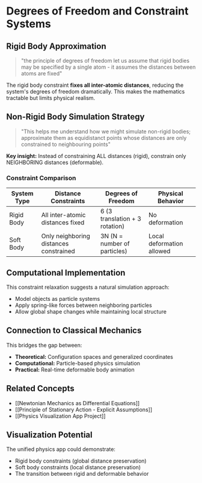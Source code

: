 # Degrees of Freedom and Constraint Systems

## Rigid Body Approximation

> "the principle of degrees of freedom let us assume that rigid bodies may be specified by a single atom - it assumes the distances between atoms are fixed"

The rigid body constraint **fixes all inter-atomic distances**, reducing the system's degrees of freedom dramatically. This makes the mathematics tractable but limits physical realism.

## Non-Rigid Body Simulation Strategy

> "This helps me understand how we might simulate non-rigid bodies; approximate them as equidistanct points whose distances are only constrained to neighbouring points"

**Key insight:** Instead of constraining ALL distances (rigid), constrain only NEIGHBORING distances (deformable).

### Constraint Comparison

| System Type | Distance Constraints | Degrees of Freedom | Physical Behavior |
|-------------|---------------------|-------------------|------------------|
| Rigid Body | All inter-atomic distances fixed | 6 (3 translation + 3 rotation) | No deformation |
| Soft Body | Only neighboring distances constrained | 3N (N = number of particles) | Local deformation allowed |

## Computational Implementation

This constraint relaxation suggests a natural simulation approach:
- Model objects as particle systems
- Apply spring-like forces between neighboring particles
- Allow global shape changes while maintaining local structure

## Connection to Classical Mechanics

This bridges the gap between:
- **Theoretical:** Configuration spaces and generalized coordinates
- **Computational:** Particle-based physics simulation
- **Practical:** Real-time deformable body animation

## Related Concepts

- [[Newtonian Mechanics as Differential Equations]]
- [[Principle of Stationary Action - Explicit Assumptions]]
- [[Physics Visualization App Project]]

## Visualization Potential

The unified physics app could demonstrate:
- Rigid body constraints (global distance preservation)
- Soft body constraints (local distance preservation)
- The transition between rigid and deformable behavior